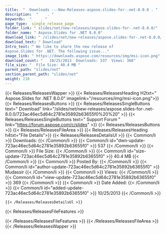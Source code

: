 ```yaml
---
title:  "  Downloads ---New-Releases-aspose.slides-for-.net-8.0.0 . " 
description:  "    . " 
keywords:  "    . " 
page_type:  single_release_page
folder_link: " slides/net/new-releases/aspose.slides-for-.net-8.0.0/"
folder_name: " Aspose.Slides for .NET 8.0.0"
download_link: " /slides/net/new-releases/aspose.slides-for-.net-8.0.0/723ac46ec5d64c2781e35892b63655f0"
download_text: " Download"
Intro_text: " We like to share the new release of
Aspose.Slides for .NET. The following issue..."
image_link: " https://downloads.aspose.com/resources/img/msi-icon.png"
download_count: "   10/25/2013  Downloads: 537  Views: 368"
file_size: "  File Size: 40.4 MB "
parent_path: "slides/net"
section_parent_path: "slides/net"
weight: 218 
---
```


{{< Releases/ReleasesWapper >}}
  {{< Releases/ReleasesHeading H2txt=" Aspose.Slides for .NET 8.0.0" imagelink="/resources/img/msi-icon.png">}}
  {{< Releases/ReleasesButtons >}}
    {{< Releases/ReleasesSingleButtons text=" Download" link="/slides/net/new-releases/aspose.slides-for-.net-8.0.0/723ac46ec5d64c2781e35892b63655f0%20%20" >}}
    {{< Releases/ReleasesSingleButtons text=" Support Forum " link="https://forum.aspose.com/c/slides" >}}
  {{< Releases/ReleasesButtons >}}
  {{< Releases/ReleasesFileArea >}}
    {{< Releases/ReleasesHeading h4txt="File Details">}}
    {{< Releases/ReleasesDetailsUl >}}
            {{< Common/li  >}} Downloads: {{< /Common/li >}} 
      {{< Common/li id="dwn-update-723ac46ec5d64c2781e35892b63655f0" >}} 537 {{< /Common/li >}} 
      {{< Common/li  >}} File Size: {{< /Common/li >}} 
      {{< Common/li id="size-update-723ac46ec5d64c2781e35892b63655f0" >}} 40.4 MB {{< /Common/li >}} 
      {{< Common/li  >}} Posted By: {{< /Common/li >}} 
      {{< Common/li id="author-update-723ac46ec5d64c2781e35892b63655f0" >}} Mudassir {{< /Common/li >}} 
      {{< Common/li  >}} Views: {{< /Common/li >}} 
      {{< Common/li id="view-update-723ac46ec5d64c2781e35892b63655f0" >}} 369 {{< /Common/li >}} 
      {{< Common/li  >}} Date Added: {{< /Common/li >}} 
      {{< Common/li id="added-update-723ac46ec5d64c2781e35892b63655f0" >}} 10/25/2013 {{< /Common/li >}} 

    {{< /Releases/ReleasesDetailsUl >}}

  {{< Releases/ReleasesFileFeatures >}}
      
  {{< /Releases/ReleasesFileFeatures >}}
 {{< /Releases/ReleasesFileArea >}}
{{< /Releases/ReleasesWapper >}}


